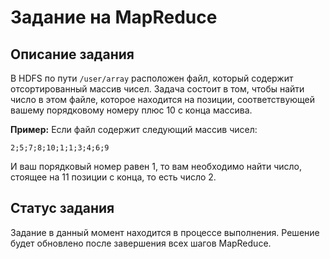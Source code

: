 # Задание на MapReduce

## Описание задания

В HDFS по пути `/user/array` расположен файл, который содержит отсортированный массив чисел. Задача состоит в том, чтобы найти число в этом файле, которое находится на позиции, соответствующей вашему порядковому номеру плюс 10 с конца массива.

**Пример:**
Если файл содержит следующий массив чисел:
```
2;5;7;8;10;1;1;3;4;6;9
```
И ваш порядковый номер равен 1, то вам необходимо найти число, стоящее на 11 позиции с конца, то есть число 2.

## Статус задания

Задание в данный момент находится в процессе выполнения. Решение будет обновлено после завершения всех шагов MapReduce.
